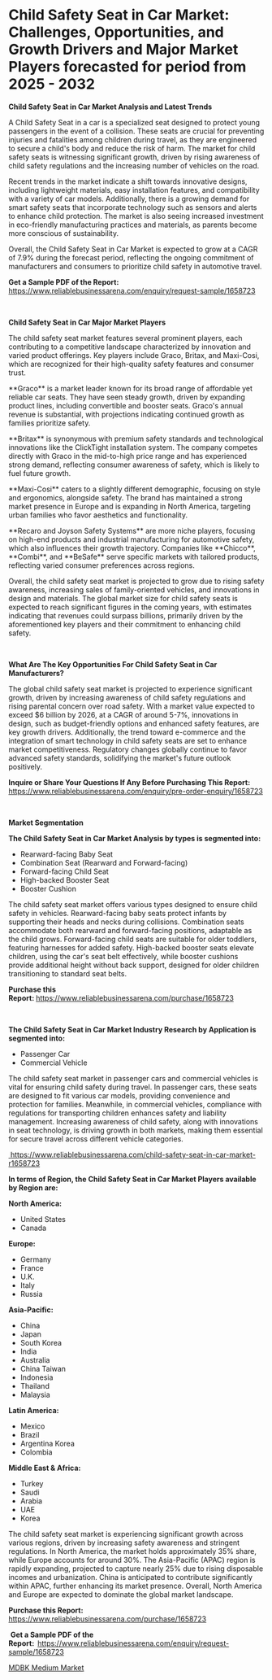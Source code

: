 <p><h1>Child Safety Seat in Car Market: Challenges, Opportunities, and Growth Drivers and Major Market Players forecasted for period from 2025 - 2032</h1></p><p><strong>Child Safety Seat in Car Market Analysis and Latest Trends</strong></p>
<p><p>A Child Safety Seat in a car is a specialized seat designed to protect young passengers in the event of a collision. These seats are crucial for preventing injuries and fatalities among children during travel, as they are engineered to secure a child's body and reduce the risk of harm. The market for child safety seats is witnessing significant growth, driven by rising awareness of child safety regulations and the increasing number of vehicles on the road.</p><p>Recent trends in the market indicate a shift towards innovative designs, including lightweight materials, easy installation features, and compatibility with a variety of car models. Additionally, there is a growing demand for smart safety seats that incorporate technology such as sensors and alerts to enhance child protection. The market is also seeing increased investment in eco-friendly manufacturing practices and materials, as parents become more conscious of sustainability. </p><p>Overall, the Child Safety Seat in Car Market is expected to grow at a CAGR of 7.9% during the forecast period, reflecting the ongoing commitment of manufacturers and consumers to prioritize child safety in automotive travel.</p></p>
<p><strong>Get a Sample PDF of the Report:&nbsp;</strong> <a href="https://www.reliablebusinessarena.com/enquiry/request-sample/1658723?utm_campaign=2939&utm_medium=2&utm_source=Github&utm_content=ia&utm_term=23032025&utm_id=child-safety-seat-in-car">https://www.reliablebusinessarena.com/enquiry/request-sample/1658723</a></p>
<p>&nbsp;</p>
<p><strong>Child Safety Seat in Car Major Market Players</strong></p>
<p><p>The child safety seat market features several prominent players, each contributing to a competitive landscape characterized by innovation and varied product offerings. Key players include Graco, Britax, and Maxi-Cosi, which are recognized for their high-quality safety features and consumer trust.</p><p>**Graco** is a market leader known for its broad range of affordable yet reliable car seats. They have seen steady growth, driven by expanding product lines, including convertible and booster seats. Graco's annual revenue is substantial, with projections indicating continued growth as families prioritize safety.</p><p>**Britax** is synonymous with premium safety standards and technological innovations like the ClickTight installation system. The company competes directly with Graco in the mid-to-high price range and has experienced strong demand, reflecting consumer awareness of safety, which is likely to fuel future growth.</p><p>**Maxi-Cosi** caters to a slightly different demographic, focusing on style and ergonomics, alongside safety. The brand has maintained a strong market presence in Europe and is expanding in North America, targeting urban families who favor aesthetics and functionality.</p><p>**Recaro and Joyson Safety Systems** are more niche players, focusing on high-end products and industrial manufacturing for automotive safety, which also influences their growth trajectory. Companies like **Chicco**, **Combi**, and **BeSafe** serve specific markets with tailored products, reflecting varied consumer preferences across regions.</p><p>Overall, the child safety seat market is projected to grow due to rising safety awareness, increasing sales of family-oriented vehicles, and innovations in design and materials. The global market size for child safety seats is expected to reach significant figures in the coming years, with estimates indicating that revenues could surpass billions, primarily driven by the aforementioned key players and their commitment to enhancing child safety.</p></p>
<p>&nbsp;</p>
<p><strong>What Are The Key Opportunities For Child Safety Seat in Car Manufacturers?</strong></p>
<p><p>The global child safety seat market is projected to experience significant growth, driven by increasing awareness of child safety regulations and rising parental concern over road safety. With a market value expected to exceed $6 billion by 2026, at a CAGR of around 5-7%, innovations in design, such as budget-friendly options and enhanced safety features, are key growth drivers. Additionally, the trend toward e-commerce and the integration of smart technology in child safety seats are set to enhance market competitiveness. Regulatory changes globally continue to favor advanced safety standards, solidifying the market's future outlook positively.</p></p>
<p><strong>Inquire or Share Your Questions If Any Before Purchasing This Report:</strong> <a href="https://www.reliablebusinessarena.com/enquiry/pre-order-enquiry/1658723?utm_campaign=2939&utm_medium=2&utm_source=Github&utm_content=ia&utm_term=23032025&utm_id=child-safety-seat-in-car">https://www.reliablebusinessarena.com/enquiry/pre-order-enquiry/1658723</a></p>
<p>&nbsp;</p>
<p><strong>Market Segmentation</strong></p>
<p><strong>The Child Safety Seat in Car Market Analysis by types is segmented into:</strong></p>
<p><ul><li>Rearward-facing Baby Seat</li><li>Combination Seat (Rearward and Forward-facing)</li><li>Forward-facing Child Seat</li><li>High-backed Booster Seat</li><li>Booster Cushion</li></ul></p>
<p><p>The child safety seat market offers various types designed to ensure child safety in vehicles. Rearward-facing baby seats protect infants by supporting their heads and necks during collisions. Combination seats accommodate both rearward and forward-facing positions, adaptable as the child grows. Forward-facing child seats are suitable for older toddlers, featuring harnesses for added safety. High-backed booster seats elevate children, using the car's seat belt effectively, while booster cushions provide additional height without back support, designed for older children transitioning to standard seat belts.</p></p>
<p><strong>Purchase this Report:&nbsp;</strong><a href="https://www.reliablebusinessarena.com/purchase/1658723?utm_campaign=2939&utm_medium=2&utm_source=Github&utm_content=ia&utm_term=23032025&utm_id=child-safety-seat-in-car">https://www.reliablebusinessarena.com/purchase/1658723</a></p>
<p>&nbsp;</p>
<p><strong>The Child Safety Seat in Car Market Industry Research by Application is segmented into:</strong></p>
<p><ul><li>Passenger Car</li><li>Commercial Vehicle</li></ul></p>
<p><p>The child safety seat market in passenger cars and commercial vehicles is vital for ensuring child safety during travel. In passenger cars, these seats are designed to fit various car models, providing convenience and protection for families. Meanwhile, in commercial vehicles, compliance with regulations for transporting children enhances safety and liability management. Increasing awareness of child safety, along with innovations in seat technology, is driving growth in both markets, making them essential for secure travel across different vehicle categories.</p></p>
<p><a href="https://www.reliablebusinessarena.com/child-safety-seat-in-car-market-r1658723?utm_campaign=2939&utm_medium=2&utm_source=Github&utm_content=ia&utm_term=23032025&utm_id=child-safety-seat-in-car">&nbsp;https://www.reliablebusinessarena.com/child-safety-seat-in-car-market-r1658723</a></p>
<p><strong>In terms of Region, the Child Safety Seat in Car Market Players available by Region are:</strong></p>
<p>
    <p> <strong> North America: </strong>
        <ul>
            <li>United States</li>
            <li>Canada</li>
        </ul>
        </p> 
    <p> <strong> Europe: </strong>
        <ul>
            <li>Germany</li>
            <li>France</li>
            <li>U.K.</li>
            <li>Italy</li>
            <li>Russia</li>
        </ul>
        </p> 
    <p> <strong> Asia-Pacific: </strong>
        <ul>
            <li>China</li>
            <li>Japan</li>
            <li>South Korea</li>
            <li>India</li>
            <li>Australia</li>
            <li>China Taiwan</li>
            <li>Indonesia</li>
            <li>Thailand</li>
            <li>Malaysia</li>
        </ul>
        </p> 
    <p> <strong> Latin America: </strong>
        <ul>
            <li>Mexico</li>
            <li>Brazil</li>
            <li>Argentina Korea</li>
            <li>Colombia</li>
        </ul>
        </p> 
    <p> <strong> Middle East & Africa: </strong>
        <ul>
            <li>Turkey</li>
            <li>Saudi</li>
            <li>Arabia</li>
            <li>UAE</li>
            <li>Korea</li>
        </ul>
    </p>
    </p>
<p><p>The child safety seat market is experiencing significant growth across various regions, driven by increasing safety awareness and stringent regulations. In North America, the market holds approximately 35% share, while Europe accounts for around 30%. The Asia-Pacific (APAC) region is rapidly expanding, projected to capture nearly 25% due to rising disposable incomes and urbanization. China is anticipated to contribute significantly within APAC, further enhancing its market presence. Overall, North America and Europe are expected to dominate the global market landscape.</p></p>
<p><strong>Purchase this Report: </strong><a href="https://www.reliablebusinessarena.com/purchase/1658723?utm_campaign=2939&utm_medium=2&utm_source=Github&utm_content=ia&utm_term=23032025&utm_id=child-safety-seat-in-car">https://www.reliablebusinessarena.com/purchase/1658723</a></p>
<p>&nbsp;<strong>Get a Sample PDF of the Report:&nbsp;&nbsp;</strong><a href="https://www.reliablebusinessarena.com/enquiry/request-sample/1658723?utm_campaign=2939&utm_medium=2&utm_source=Github&utm_content=ia&utm_term=23032025&utm_id=child-safety-seat-in-car">https://www.reliablebusinessarena.com/enquiry/request-sample/1658723</a></p>
<p><strong></strong></p>
<p><p><a href="https://github.com/tashipmhuiri/Market-Research-Report-List-1/blob/main/mdbk-medium-market.md?utm_campaign=2939&utm_medium=2&utm_source=Github&utm_content=ia&utm_term=23032025&utm_id=child-safety-seat-in-car">MDBK Medium Market</a></p></p>
